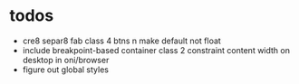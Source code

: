 # todos

- cre8 separ8 fab class 4 btns n make default not float
- include breakpoint-based container class 2 constraint content width on desktop in oni/browser
- figure out global styles